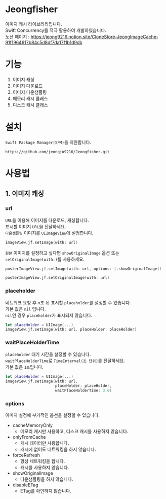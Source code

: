 # Jeongfisher
이미지 캐시 라이브러리입니다.  
Swift Concurrency를 적극 활용하여 개발하였습니다.  
노션 페이지 : https://jeong9216.notion.site/CloneStore-JeongImageCache-91f1964617b84c5d8df7da17f1b1d9db  

# 기능
1. 이미지 캐싱
2. 이미지 다운로드
3. 이미지 다운샘플링
4. 메모리 캐시 클래스
5. 디스크 캐시 클래스


# 설치
`Swift Package Manager(SPM)`을 지원합니다.  
```
https://github.com/jeongju9216/Jeongfisher.git
```
# 사용법

## 1. 이미지 캐싱

### url
`URL`을 이용해 이미지를 다운로드, 캐싱합니다.  
표시할 이미지 `URL`을 전달하세요.  
`다운샘플링` 이미지를 `UIImageView`에 설정합니다.  
``` swift
imageView.jf.setImage(with: url)
```

`원본` 이미지를 설정하고 싶다면 `showOriginalImage` 옵션 또는 `setOriginalImage(with:)`를 사용하세요.
```swift
posterImageView.jf.setImage(with: url, options: [.showOriginalImage])
```
```swift
posterImageView.jf.setOriginalImage(with: url)
```

### placeholder
네트워크 요청 후 n초 뒤 표시할 `placeholder`를 설정할 수 있습니다.  
기본 값은 `nil` 입니다.  
`nil`인 경우 `placeholder`가 표시되지 않습니다.  
``` swift
let placeHolder = UIImage(...)
imageView.jf.setImage(with: url, placeHolder: placeHolder)
```

### waitPlaceHolderTime
`placeholder` 대기 시간을 설정할 수 있습니다.  
`waitPlaceHolderTime`로 `TimeInterval(초 단위)`를 전달하세요.  
기본 값은 `1초`입니다.
``` swift
let placeHolder = UIImage(...)
imageView.jf.setImage(with: url,
                      placeHolder: placeHolder,
                      waitPlaceHolderTime: 3.0)
```

### options
이미지 설정에 부가적인 옵선을 설정할 수 있습니다.  
- cacheMemoryOnly
  - 메모리 캐시만 사용하고, 디스크 캐시를 사용하지 않습니다.
- onlyFromCache
  - 캐시 데이터만 사용합니다.
  - 캐시에 없어도 네트워킹을 하지 않습니다.
- forceRefresh
  - 항상 네트워킹을 합니다.
  - 캐시를 사용하지 않습니다.
- showOriginalImage
  - 다운샘플링을 하지 않습니다.
- disableETag
  - ETag를 확인하지 않습니다.
